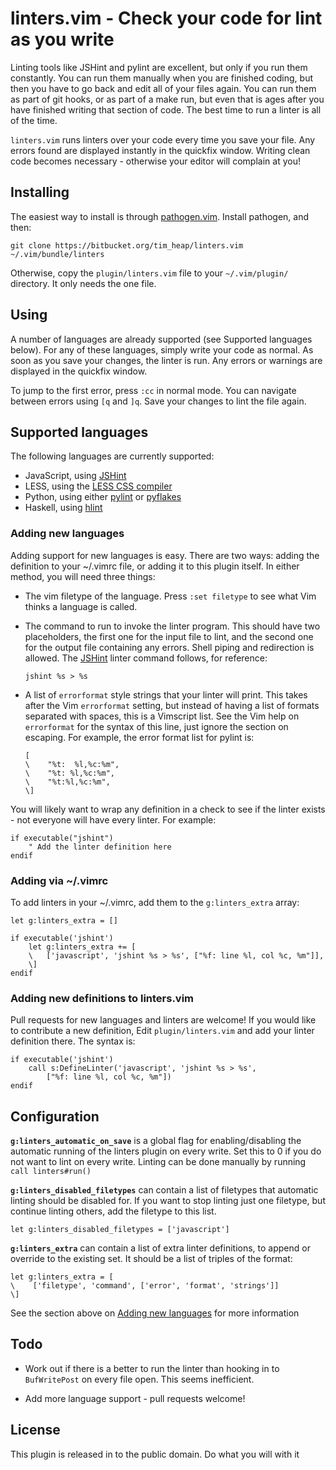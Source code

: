 linters.vim - Check your code for lint as you write
===================================================

Linting tools like JSHint and pylint are excellent, but only if you run them
constantly. You can run them manually when you are finished coding, but then you
have to go back and edit all of your files again. You can run them as part of
git hooks, or as part of a make run, but even that is ages after you have
finished writing that section of code. The best time to run a linter is all of
the time.

`linters.vim` runs linters over your code every time you save your file. Any
errors found are displayed instantly in the quickfix window. Writing clean code
becomes necessary - otherwise your editor will complain at you!

Installing
----------

The easiest way to install is through [pathogen.vim][pathogen]. Install
pathogen, and then:

    git clone https://bitbucket.org/tim_heap/linters.vim ~/.vim/bundle/linters

Otherwise, copy the `plugin/linters.vim` file to your `~/.vim/plugin/`
directory. It only needs the one file.

Using
-----

A number of languages are already supported (see
Supported languages below). For any of these languages,
simply write your code as normal. As soon as you save your changes, the linter
is run. Any errors or warnings are displayed in the quickfix window.

To jump to the first error, press `:cc` in normal mode.  You can navigate
between errors using `[q` and `]q`. Save your changes to lint the file again.

Supported languages
-------------------

The following languages are currently supported:

* JavaScript, using [JSHint][]
* LESS, using the [LESS CSS compiler][]
* Python, using either [pylint][] or [pyflakes][]
* Haskell, using [hlint][]

### Adding new languages

Adding support for new languages is easy.
There are two ways: adding the definition to your ~/.vimrc file,
or adding it to this plugin itself.
In either method, you will need three things:

* The vim filetype of the language.
  Press `:set filetype` to see what Vim thinks a language is called.

* The command to run to invoke the linter program.
  This should have two placeholders, the first one for the input file to lint,
  and the second one for the output file containing any errors.
  Shell piping and redirection is allowed.
  The [JSHint][] linter command follows, for reference:

      jshint %s > %s

* A list of `errorformat` style strings that your linter will print.
  This takes after the Vim `errorformat` setting,
  but instead of having a list of formats separated with spaces,
  this is a Vimscript list.
  See the Vim help on `errorformat` for the syntax of this line,
  just ignore the section on escaping.
  For example, the error format list for pylint is:

      [
      \    "%t:  %l,%c:%m",
      \    "%t: %l,%c:%m",
      \    "%t:%l,%c:%m",
      \]

You will likely want to wrap any definition in a check to see if the linter
exists - not everyone will have every linter. For example:

    if executable("jshint")
        " Add the linter definition here
    endif

### Adding via ~/.vimrc

To add linters in your ~/.vimrc, add them to the `g:linters_extra` array:

    let g:linters_extra = []

    if executable('jshint')
        let g:linters_extra += [
        \   ['javascript', 'jshint %s > %s', ["%f: line %l, col %c, %m"]],
        \]
    endif

### Adding new definitions to linters.vim

Pull requests for new languages and linters are welcome!
If you would like to contribute a new definition,
Edit `plugin/linters.vim` and add your linter definition there.
The syntax is:

    if executable('jshint')
        call s:DefineLinter('javascript', 'jshint %s > %s',
            ["%f: line %l, col %c, %m"])
    endif

Configuration
-------------

**`g:linters_automatic_on_save`** is a global flag for enabling/disabling the
automatic running of the linters plugin on every write. Set this to 0 if you do
not want to lint on every write. Linting can be done manually by running
`call linters#run()`

**`g:linters_disabled_filetypes`** can contain a list of filetypes that
automatic linting should be disabled for. If you want to stop linting just one
filetype, but continue linting others, add the filetype to this list.

    let g:linters_disabled_filetypes = ['javascript']

**`g:linters_extra`** can contain a list of extra linter definitions, to append
or override to the existing set. It should be a list of triples of the format:

    let g:linters_extra = [
    \    ['filetype', 'command', ['error', 'format', 'strings']]
    \]

See the section above on [Adding new languages](#adding-new-languages) for more
information

Todo
----

* Work out if there is a better to run the linter than hooking in to
  `BufWritePost` on every file open. This seems inefficient.

* Add more language support - pull requests welcome!

License
-------

This plugin is released in to the public domain. Do what you will with it

[pathogen]: https://github.com/tpope/vim-pathogen "tpope/Pathogen.vim"
[JSHint]: https://github.com/jshint/node-jshint "jshint/node-jshint"
[LESS CSS compiler]: https://github.com/cloudhead/less.js "cloudhead/less.js"
[pylint]: http://pypi.python.org/pypi/pylint "pypi/pylint"
[pyflakes]: http://pypi.python.org/pypi/pyflakes/0.5.0 "pypi/pyflakes"
[hlint]: http://community.haskell.org/~ndm/hlint/ "HLint"
